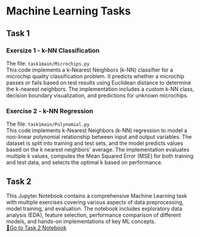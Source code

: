 # Machine Learning Tasks


## Task 1
### Exersize 1 - k-NN Classification
The file: ``task1main/Microchips.py``  
This code implements a k-Nearest Neighbors (k-NN) classifier for a microchip quality classification problem. It predicts whether a microchip passes or fails based on test results using Euclidean distance to determine the k-nearest neighbors. The implementation includes a custom k-NN class, decision boundary visualization, and predictions for unknown microchips. 

### Exercise 2 - k-NN Regression
The file: ``task1main/Polynomial.py``  
This code implements k-Nearest Neighbors (k-NN) regression to model a non-linear polynomial relationship between input and output variables. The dataset is split into training and test sets, and the model predicts values based on the k nearest neighbors' average. The implementation evaluates multiple k values, computes the Mean Squared Error (MSE) for both training and test data, and selects the optimal k based on performance.


## Task 2
This Jupyter Notebook contains a comprehensive Machine Learning task with multiple exercises covering various aspects of data preprocessing, model training, and evaluation. The notebook includes exploratory data analysis (EDA), feature selection, performance comparison of different models, and hands-on implementations of key ML concepts.  
[📘Go to Task 2 Notebook](/task2main/Task2.ipynb)